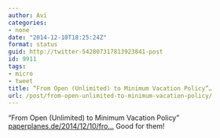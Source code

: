 ```yaml
---
author: Avi
categories:
- none
date: "2014-12-10T18:25:24Z"
format: status
guid: http://twitter-542807317813923841-post
id: 9911
tags:
- micro
- tweet
title: “From Open (Unlimited) to Minimum Vacation Policy”…
url: /post/from-open-unlimited-to-minimum-vacation-policy/
---
```

“From Open (Unlimited) to Minimum Vacation Policy” [paperplanes.de/2014/12/10/fro…](http://www.paperplanes.de/2014/12/10/from-open-to-minimum-vacation-policy.html) Good for them!